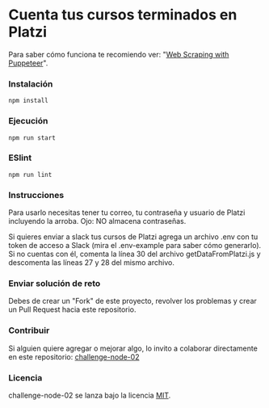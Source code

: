 # Cuenta tus cursos terminados en Platzi

Para saber cómo funciona te recomiendo ver: "[Web Scraping with Puppeteer](https://platzi.com/clases/1819-platzi-master/27353-web-scraping-with-puppeteer/)".


### Instalación
```
npm install
```

### Ejecución
```
npm run start
```

### ESlint
```
npm run lint
```
### Instrucciones

Para usarlo necesitas tener tu correo, tu contraseña y usuario de Platzi incluyendo la arroba. Ojo: NO almacena contraseñas.

Si quieres enviar a slack tus cursos de Platzi agrega un archivo .env con tu token de acceso a Slack (mira el .env-example para saber cómo generarlo). Si no cuentas con él, comenta la línea 30 del archivo getDataFromPlatzi.js y descomenta las líneas 27 y 28 del mismo archivo. 

### Enviar solución de reto
Debes de crear un "Fork" de este proyecto, revolver los problemas y crear un Pull Request hacia este repositorio.

### Contribuir
Si alguien quiere agregar o mejorar algo, lo invito a colaborar directamente en este repositorio: [challenge-node-02](https://github.com/AryRosvall/challenge-node-02/)

### Licencia
challenge-node-02 se lanza bajo la licencia [MIT](https://opensource.org/licenses/MIT).

